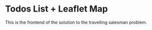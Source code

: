 # Todos List + Leaflet Map

This is the frontend of the solution to the travelling salesman problem.